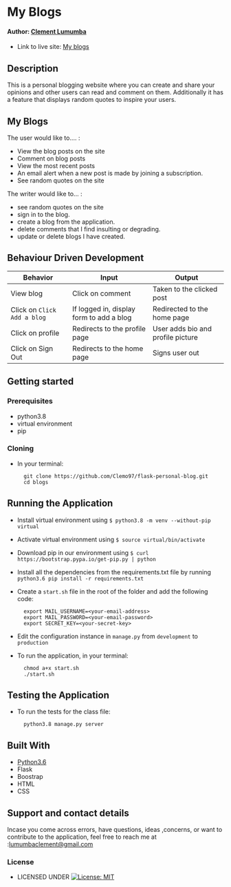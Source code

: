 # My Blogs

#### Author: [Clement Lumumba](https://github.com/Clemo97)


* Link to live site: [My blogs](https://clemoz-blogs.herokuapp.com/)

## Description
This is a personal blogging website where you can create and share your opinions and other users can read and comment on them. Additionally it has a feature that displays random quotes to inspire your users.

## My Blogs
The user would like to.... :
*  View the blog posts on the site
*  Comment on blog posts
*  View the most recent posts
*  An email alert when a new post is made by joining a        subscription.
* See random quotes on the site

The writer would like to... :

* see random quotes on the site
* sign in to the blog.
* create a blog from the application.
* delete comments that I find insulting or degrading.
* update or delete blogs I have created.




## Behaviour Driven Development
| Behavior            | Input                         | Output                        | 
| ------------------- | ----------------------------- | ----------------------------- |
| View blog | Click on comment | Taken to the clicked post | Click on `Comment` | Taken to where you can comment | Signs In/ Signs Up |
| Click on `Click Add a blog` | If logged in, display form to add a blog| Redirected to the home page |
| Click on profile | Redirects to the profile page | User adds bio and profile picture |
| Click on Sign Out | Redirects to the home page | Signs user out |


## Getting started

### Prerequisites
* python3.8
* virtual environment
* pip

### Cloning
* In your terminal:
        
        git clone https://github.com/Clemo97/flask-personal-blog.git
        cd blogs

## Running the Application
* Install virtual environment using `$ python3.8 -m venv --without-pip virtual`
* Activate virtual environment using `$ source virtual/bin/activate`
* Download pip in our environment using `$ curl https://bootstrap.pypa.io/get-pip.py | python`
* Install all the dependencies from the requirements.txt file by running `python3.6 pip install -r requirements.txt`
* Create a `start.sh` file in the root of the folder and add the following code:

        export MAIL_USERNAME=<your-email-address>
        export MAIL_PASSWORD=<your-email-password>
        export SECRET_KEY=<your-secret-key>

* Edit the configuration instance in `manage.py` from `development` to `production`
* To run the application, in your terminal:

        chmod a+x start.sh
        ./start.sh
        
## Testing the Application
* To run the tests for the class file:

        python3.8 manage.py server
        
## Built With

* [Python3.6](https://docs.python.org/3/)
* Flask
* Boostrap
* HTML
* CSS


## Support and contact details
 Incase you come across errors, have questions, ideas ,concerns, or want to contribute to the application, feel free to reach me at :lumumbaclement@gmail.com

### License

* LICENSED UNDER  [![License: MIT](https://img.shields.io/badge/License-MIT-yellow.svg)](license/MIT)